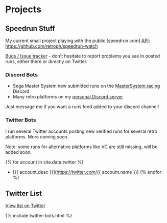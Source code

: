 # Projects
## Speedrun Stuff

My current small project playing with the public [speedrun.com] [API](https://github.com/speedruncomorg/api): https://github.com/retroph/speedrun-watch

[Bugs / Issue tracker](https://github.com/retroph/speedrun-watch/issues) - don't hesitate to report problems you see in posted runs, either there or directly on Twitter.

### Discord Bots

- Sega Master System new submitted runs on the [MasterSystem.racing](http://mastersystem.racing/) Discord
- Many retro platforms on my [personal Discord server](https://discord.gg/nrB5Fss)

Just message me if you want a runs feed added to your discord channel!

### Twitter Bots

I run several Twitter accounts posting new verified runs for several retro platforms.
More coming soon.

Note: some runs for alternative platforms like VC are still missing, will be added soon.

{% for account in site.data.twitter %}
- [{{ account.desc }}](https://twitter.com/{{ account.name }})
{% endfor %}

## Twitter List

[View list on Twitter](https://twitter.com/_RPH_/lists/platform-speedruns-bots)

{% include twitter-bots.html %}


